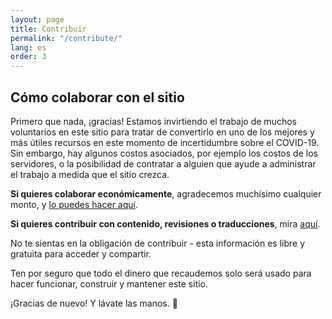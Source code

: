 ```yaml
---
layout: page
title: Contribuir
permalink: "/contribute/"
lang: es
order: 3
---
```

## Cómo colaborar con el sitio

Primero que nada, ¡gracias! Estamos invirtiendo el trabajo de muchos voluntarios en este sitio para tratar de convertirlo en uno de los mejores y más útiles recursos en este momento de incertidumbre sobre el COVID-19. Sin embargo, hay algunos costos asociados, por ejemplo los costos de los servidores, o la posibilidad de contratar a alguien que ayude a administrar el trabajo a medida que el sitio crezca.

**Si quieres colaborar económicamente**, agradecemos muchísimo cualquier monto, y [lo puedes hacer aquí](https://opencollective.com/flattenthecurve).

**Si quieres contribuir con contenido, revisiones o traducciones**, mira [aquí](https://github.com/flattenthecurve/guide/blob/master/CONTRIBUTING.md).

No te sientas en la obligación de contribuir - esta información es libre y gratuita para acceder y compartir.

Ten por seguro que todo el dinero que recaudemos solo será usado para hacer funcionar, construir y mantener este sitio.

¡Gracias de nuevo! Y lávate las manos. 🙂
